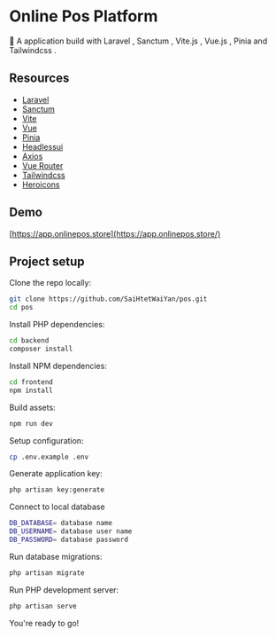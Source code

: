 # Online Pos Platform



🧶 A application build with Laravel , Sanctum , Vite.js , Vue.js , Pinia and Tailwindcss  .

## Resources
- [Laravel](https://laravel.com)
- [Sanctum](https://laravel.com/docs/10.x/sanctum)
- [Vite](https://vitejs.dev/)
- [Vue](https://vuejs.org)
- [Pinia](https://pinia.vuejs.org)
- [Headlessui](https://headlessui.com)
- [Axios](https://axios-http.com)
- [Vue Router](https://router.vuejs.org)
- [Tailwindcss](https://tailwindcss.com)
- [Heroicons](https://heroicons.dev)


## Demo

[https://app.onlinepos.store](https://app.onlinepos.store/)


## Project setup

Clone the repo locally:

```sh
git clone https://github.com/SaiHtetWaiYan/pos.git 
cd pos
```

Install PHP dependencies:

```sh
cd backend
composer install
```

Install NPM dependencies:

```sh
cd frontend
npm install
```

Build assets:

```sh
npm run dev
```

Setup configuration:

```sh
cp .env.example .env
```

Generate application key:

```sh
php artisan key:generate
```

Connect to local database

```sh
DB_DATABASE= database name
DB_USERNAME= database user name
DB_PASSWORD= database password
```


Run database migrations:

```sh
php artisan migrate
```

Run PHP development server:

```sh
php artisan serve
```

You're ready to go!
